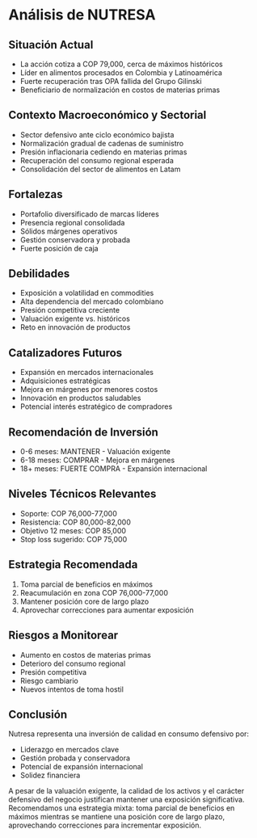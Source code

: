 # Análisis de NUTRESA

## Situación Actual

- La acción cotiza a COP 79,000, cerca de máximos históricos
- Líder en alimentos procesados en Colombia y Latinoamérica
- Fuerte recuperación tras OPA fallida del Grupo Gilinski
- Beneficiario de normalización en costos de materias primas

## Contexto Macroeconómico y Sectorial

- Sector defensivo ante ciclo económico bajista
- Normalización gradual de cadenas de suministro
- Presión inflacionaria cediendo en materias primas
- Recuperación del consumo regional esperada
- Consolidación del sector de alimentos en Latam

## Fortalezas

- Portafolio diversificado de marcas líderes
- Presencia regional consolidada
- Sólidos márgenes operativos
- Gestión conservadora y probada
- Fuerte posición de caja

## Debilidades

- Exposición a volatilidad en commodities
- Alta dependencia del mercado colombiano
- Presión competitiva creciente
- Valuación exigente vs. históricos
- Reto en innovación de productos

## Catalizadores Futuros

- Expansión en mercados internacionales
- Adquisiciones estratégicas
- Mejora en márgenes por menores costos
- Innovación en productos saludables
- Potencial interés estratégico de compradores

## Recomendación de Inversión

- 0-6 meses: MANTENER - Valuación exigente
- 6-18 meses: COMPRAR - Mejora en márgenes
- 18+ meses: FUERTE COMPRA - Expansión internacional

## Niveles Técnicos Relevantes

- Soporte: COP 76,000-77,000
- Resistencia: COP 80,000-82,000
- Objetivo 12 meses: COP 85,000
- Stop loss sugerido: COP 75,000

## Estrategia Recomendada

1. Toma parcial de beneficios en máximos
2. Reacumulación en zona COP 76,000-77,000
3. Mantener posición core de largo plazo
4. Aprovechar correcciones para aumentar exposición

## Riesgos a Monitorear

- Aumento en costos de materias primas
- Deterioro del consumo regional
- Presión competitiva
- Riesgo cambiario
- Nuevos intentos de toma hostil

## Conclusión

Nutresa representa una inversión de calidad en consumo defensivo por:

- Liderazgo en mercados clave
- Gestión probada y conservadora
- Potencial de expansión internacional
- Solidez financiera

A pesar de la valuación exigente, la calidad de los activos y el carácter defensivo del negocio justifican mantener una exposición significativa. Recomendamos una estrategia mixta: toma parcial de beneficios en máximos mientras se mantiene una posición core de largo plazo, aprovechando correcciones para incrementar exposición.

